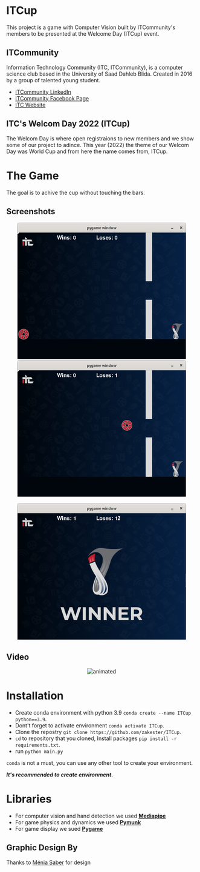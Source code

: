 
# ITCup

This project is a game with Computer Vision built by ITCommunity's members to be presented at the Welcome Day (ITCup) event.
## ITCommunity
Information Technology Community (ITC, ITCommunity), is a computer science club based in the University of Saad Dahleb Blida.
Created in 2016 by a group of talented young student.

- [ITCommunity LinkedIn](https://www.linkedin.com/in/it-community-23373720a/)
- [ITCommunity Facebook Page](https://www.facebook.com/ITCBlida/)
- [ITC Website](https://itcommunity.netlify.app/)


## ITC's Welcom Day 2022 (ITCup)
The Welcom Day is where open registraions to new members and we show some of our project to adince. This year (2022) the theme of our Welcom Day was World Cup and from here the name comes from, ITCup.







# The Game
The goal is to achive the cup without touching the bars.

## Screenshots
<p align="center">
  <img src="/assets/images/01.png" width="447" height="361"> <img src="/assets/images/02.png" width="447" height="361">
</p>
<p align="center">
  <img src="/assets/images/03.png" width="447" height="361">
</p>

## Video
<p align="center">
  <img src="/assets/gif/01.gif" alt="animated" />
</p>

# Installation
- Create conda environment with python 3.9 `conda create --name ITCup python==3.9`.
- Dont't forget to activate environment `conda activate ITCup`.
- Clone the repostry `git clone https://github.com/zakester/ITCup`.
- `cd` to repository that you cloned, Install packages `pip install -r requirements.txt`.
- run `python main.py`

`conda` is not a must, you can use any other tool to create your environment.

__*It's recommended to create environment.*__
# Libraries
- For computer vision and hand detection we used [**Mediapipe**](https://google.github.io/mediapipe/solutions/hands.html)
- For game physics and dynamics we used [**Pymunk**](http://www.pymunk.org/en/latest/)
- For game display we sued [**Pygame**](https://www.pygame.org/wiki/GettingStarted)

## Graphic Design By
Thanks to [Ménia Saber](https://www.linkedin.com/in/m%C3%A9nia-saber-71901b235/) for design 
